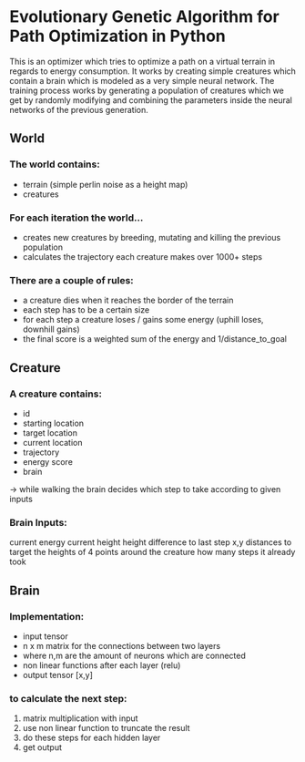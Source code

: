 # Evolutionary Genetic Algorithm for Path Optimization in Python

This is an optimizer which tries to optimize a path on a virtual terrain in regards to energy consumption.
It works by creating simple creatures which contain a brain which is modeled as a very simple neural network.
The training process works by generating a population of creatures which we get by randomly modifying and combining the parameters inside the neural networks of the previous generation.

## World

### The world contains:
- terrain (simple perlin noise as a height map)
- creatures

### For each iteration the world…
 - creates new creatures by breeding, mutating and killing the previous population
 - calculates the trajectory each creature makes over 1000+ steps

### There are a couple of rules:
- a creature dies when it reaches the border of the terrain
- each step has to be a certain size
- for each step a creature loses / gains some energy (uphill loses, downhill gains)
- the final score is a weighted sum of the energy and 1/distance_to_goal

## Creature

### A creature contains:
- id
- starting location
- target location
- current location
- trajectory
- energy score
- brain

-> while walking the brain decides which step to take according to given inputs

### Brain Inputs:
current energy
current height
height difference to last step
x,y distances to target
the heights of 4 points around the creature
how many steps it already took

## Brain

### Implementation:
- input tensor
- n x m matrix for the connections between two layers
- where n,m are the amount of neurons which are connected
- non linear functions after each layer (relu)
- output tensor [x,y] 

### to calculate the next step: 
1. matrix multiplication with input
2. use non linear function to truncate the result
3. do these steps for each hidden layer
4. get output

